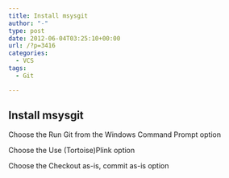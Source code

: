 ```yaml
---
title: Install msysgit
author: "-"
type: post
date: 2012-06-04T03:25:10+00:00
url: /?p=3416
categories:
  - VCS
tags:
  - Git

---
```

## Install msysgit
Choose the Run Git from the Windows Command Prompt option

Choose the Use (Tortoise)Plink option

Choose the Checkout as-is, commit as-is option